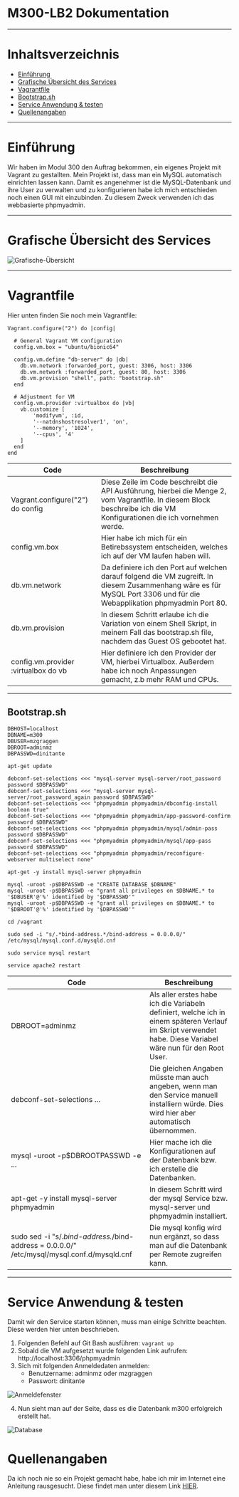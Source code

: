 # M300-LB2 Dokumentation

---

# Inhaltsverzeichnis

- [Einführung](#einführung)
- [Grafische Übersicht des Services](#grafische)
- [Vagrantfile](#vagrantfile)
- [Bootstrap.sh](#bootstrap)
- [Service Anwendung & testen](#anwendung)
- [Quellenangaben](#quellenangaben)

---

# Einführung

Wir haben im Modul 300 den Auftrag bekommen, ein eigenes Projekt mit Vagrant zu gestallten.
Mein Projekt ist, dass man ein MySQL automatisch einrichten lassen kann. Damit es angenehmer ist die MySQL-Datenbank und ihre User zu verwalten und zu konfigurieren habe ich mich entschieden noch einen GUI mit einzubinden. Zu diesem Zweck verwenden ich das webbasierte phpmyadmin.

---
<a name="grafische"></a>
# Grafische Übersicht des Services

![Grafische-Übersicht](Bilder/grafischeuebersicht.jpg)

---


# Vagrantfile

Hier unten finden Sie noch mein Vagrantfile:

    Vagrant.configure("2") do |config|
    
      # General Vagrant VM configuration
      config.vm.box = "ubuntu/bionic64"

      config.vm.define "db-server" do |db|
        db.vm.network :forwarded_port, guest: 3306, host: 3306
        db.vm.network :forwarded_port, guest: 80, host: 3306
        db.vm.provision "shell", path: "bootstrap.sh"
      end

      # Adjustment for VM
      config.vm.provider :virtualbox do |vb|
        vb.customize [
            'modifyvm', :id,
            '--natdnshostresolver1', 'on',
            '--memory', '1024',
            '--cpus', '4'
        ] 
      end
    end

| Code| Beschreibung|
| --------------| -----------------|
| Vagrant.configure("2") do config | Diese Zeile im Code beschreibt die API Ausführung, hierbei die Menge 2, vom Vagrantfile. In diesem Block beschreibe ich die VM Konfigurationen die ich vornehmen werde.  |
| config.vm.box | Hier habe ich mich für ein Betirebssystem entscheiden, welches ich auf der VM laufen haben will.  |
| db.vm.network | Da definiere ich den Port auf welchen darauf folgend die VM zugreift. In diesem Zusammenhang wäre es für MySQL Port 3306 und für die Webapplikation phpmyadmin Port 80.  |
| db.vm.provision | In diesem Schritt erlaube ich die Variation von einem Shell Skript, in meinem Fall das bootstrap.sh file, nachdem das Guest OS gebootet hat.
| config.vm.provider :virtualbox do vb |  Hier definiere ich den Provider der VM, hierbei Virtualbox. Außerdem habe ich noch Anpassungen gemacht, z.b mehr RAM und CPUs.  |

---

<a name="bootstrap"></a>
## Bootstrap.sh

 
    DBHOST=localhost
    DBNAME=m300
    DBUSER=mzgraggen
    DBROOT=adminmz
    DBPASSWD=dinitante

    apt-get update

    debconf-set-selections <<< "mysql-server mysql-server/root_password password $DBPASSWD"
    debconf-set-selections <<< "mysql-server mysql-server/root_password_again password $DBPASSWD"
    debconf-set-selections <<< "phpmyadmin phpmyadmin/dbconfig-install boolean true"
    debconf-set-selections <<< "phpmyadmin phpmyadmin/app-password-confirm password $DBPASSWD"
    debconf-set-selections <<< "phpmyadmin phpmyadmin/mysql/admin-pass password $DBPASSWD"
    debconf-set-selections <<< "phpmyadmin phpmyadmin/mysql/app-pass password $DBPASSWD"
    debconf-set-selections <<< "phpmyadmin phpmyadmin/reconfigure-webserver multiselect none"

    apt-get -y install mysql-server phpmyadmin

    mysql -uroot -p$DBPASSWD -e "CREATE DATABASE $DBNAME"
    mysql -uroot -p$DBPASSWD -e "grant all privileges on $DBNAME.* to '$DBUSER'@'%' identified by '$DBPASSWD'"
    mysql -uroot -p$DBPASSWD -e "grant all privileges on $DBNAME.* to '$DBROOT'@'%' identified by '$DBPASSWD'"

    cd /vagrant

    sudo sed -i "s/.*bind-address.*/bind-address = 0.0.0.0/" /etc/mysql/mysql.conf.d/mysqld.cnf

    sudo service mysql restart

    service apache2 restart

| Code| Beschreibung|
| --------------| -----------------|
| DBROOT=adminmz | Als aller erstes habe ich die Variabeln definiert, welche ich in einem späteren Verlauf im Skript verwendet habe. Diese Variabel wäre nun für den Root User.  |
| debconf-set-selections ... | Die gleichen Angaben müsste man auch angeben, wenn man den Service manuell installiern würde. Dies wird hier aber automatisch übernommen. |
| mysql -uroot -p$DBROOTPASSWD -e ... | Hier mache ich die Konfigurationen auf der Datenbank bzw. ich erstelle die Datenbanken. |
| apt-get -y install mysql-server phpmyadmin | In diesem Schritt wird der mysql Service bzw. mysql-server und phpmyadmin installiert. |
| sudo sed -i "s/.*bind-address.*/bind-address = 0.0.0.0/" /etc/mysql/mysql.conf.d/mysqld.cnf | Die mysql konfig wird nun ergänzt, so dass man auf die Datenbank per Remote zugreifen kann. |

---
<a name="anwendung"></a>
# Service Anwendung & testen

Damit wir den Service starten können, muss man einige Schritte beachten. Diese werden hier unten beschrieben.

1. Folgenden Befehl auf Git Bash ausführen: `vagrant up`
2. Sobald die VM aufgesetzt wurde folgenden Link aufrufen: http://localhost:3306/phpmyadmin
3. Sich mit folgenden Anmeldedaten anmelden:
   - Benutzername: adminmz oder mzgraggen
   - Passwort:     dinitante

![Anmeldefenster](Bilder/Login.jpg)

4. Nun sieht man auf der Seite, dass es die Datenbank m300 erfolgreich erstellt hat.

![Database](Bilder/phpmyadmin.PNG)

# Quellenangaben

Da ich noch nie so ein Projekt gemacht habe, habe ich mir im Internet eine Anleitung rausgesucht. Diese findet man unter diesem Link [HIER](https://www.yourtechy.com/technology/mysql-server-vagrant-virtualbox/).
